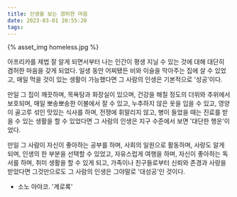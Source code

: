 ```yaml
---
title: 인생을 보는 겸허한 마음
date: 2023-03-01 20:55:20
tags:
---
```


{% asset_img homeless.jpg %}

<!--more-->

아프리카를 제법 잘 알게 되면서부터 나는 인간이 평생 지닐 수 있는 것에 대해 대단히 겸허한 마음을 갖게 되었다. 일생 동안 어찌됐든 비와 이슬을 막아주는 집에 살 수 있었고, 매일 먹을 것이 있는 생활이 가능했다면 그 사람의 인생은 기본적으로 '성공'이다. 

만일 그 집이 깨끗하며, 목욕탕과 화장실이 있으며, 건강을 해칠 정도의 더위와 추위에서 보호되며, 매일 뽀송뽀송한 이불에서 잘 수 있고, 누추하지 않은 옷을 입을 수 있고, 영양이 골고루 섞인 맛있는 식사를 하며, 전쟁에 휘말리지 않고, 병이 들었을 때는 진료를 받을 수 있는 생활을 할 수 있었다면 그 사람의 인생은 지구 수준에서 보면 '대단한 행운'이었다. 

만일 그 사람이 자신이 좋아하는 공부를 하며, 사회의 일원으로 활동하며, 사랑도 알게 되며, 인생의 한 부분을 선택할 수 있었고, 자유스럽게 여행을 하며, 자신이 좋아하는 독서를 하며, 취미 생활을 할 수 있게 되고, 가족이나 친구들로부터 신뢰와 존경과 사랑을 받았다면 그것만으로도 그 사람의 인생은 그야말로 '대성공'인 것이다. 


- 소노 아야코. '계로록'